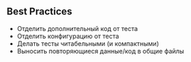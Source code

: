 ## Best Practices

* Отделить дополнительный код от теста
* Отделить конфигурацию от теста
* Делать тесты читабельными (и компактными)
* Выносить повторяющиеся данные/код в общие файлы